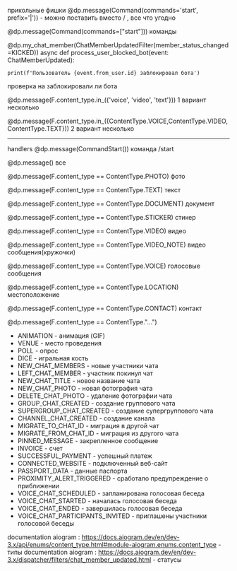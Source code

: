 прикольные фишки
@dp.message(Command(commands='start', prefix='|')) - можно поставить вместо / , все что угодно 

@dp.message(Command(commands=["start"]))
команды

@dp.my_chat_member(ChatMemberUpdatedFilter(member_status_changed=KICKED))
async def process_user_blocked_bot(event: ChatMemberUpdated):

    print(f'Пользователь {event.from_user.id} заблокировал бота')

проверка на заблокировали ли бота 

@dp.message(F.content_type.in_({'voice', 'video', 'text'}))
1 вариант несколько

@dp.message(F.content_type.in_({ContentType.VOICE,ContentType.VIDEO,ContentType.TEXT}))
2 вариант несколько 
___
handlers
@dp.message(CommandStart())
команда /start

@dp.message()
все

@dp.message(F.content_type == ContentType.PHOTO)
фото

@dp.message(F.content_type == ContentType.TEXT)
текст 

@dp.message(F.content_type == ContentType.DOCUMENT)
документ

@dp.message(F.content_type == ContentType.STICKER)
стикер 

@dp.message(F.content_type == ContentType.VIDEO)
видео 

@dp.message(F.content_type == ContentType.VIDEO_NOTE)
видео сообщения(кружочки)

@dp.message(F.content_type == ContentType.VOICE)
голосовые сообщения 

@dp.message(F.content_type == ContentType.LOCATION)
местоположение 

@dp.message(F.content_type == ContentType.CONTACT)
контакт 

@dp.message(F.content_type == ContentType."...")
- ANIMATION - анимация (GIF)
- VENUE - место проведения
- POLL - опрос
- DICE - игральная кость
- NEW_CHAT_MEMBERS - новые участники чата
- LEFT_CHAT_MEMBER - участник покинул чат
- NEW_CHAT_TITLE - новое название чата
- NEW_CHAT_PHOTO - новая фотография чата
- DELETE_CHAT_PHOTO - удаление фотографии чата
- GROUP_CHAT_CREATED - создание группового чата
- SUPERGROUP_CHAT_CREATED - создание супергруппового чата
- CHANNEL_CHAT_CREATED - создание канала
- MIGRATE_TO_CHAT_ID - миграция в другой чат
- MIGRATE_FROM_CHAT_ID - миграция из другого чата
- PINNED_MESSAGE - закрепленное сообщение
- INVOICE - счет
- SUCCESSFUL_PAYMENT - успешный платеж
- CONNECTED_WEBSITE - подключенный веб-сайт
- PASSPORT_DATA - данные паспорта
- PROXIMITY_ALERT_TRIGGERED - сработало предупреждение о приближении
- VOICE_CHAT_SCHEDULED - запланирована голосовая беседа
- VOICE_CHAT_STARTED - началась голосовая беседа
- VOICE_CHAT_ENDED - завершилась голосовая беседа
- VOICE_CHAT_PARTICIPANTS_INVITED - приглашены участники голосовой беседы


documentation aiogram : https://docs.aiogram.dev/en/dev-3.x/api/enums/content_type.html#module-aiogram.enums.content_type - типы 
documentation aiogram : https://docs.aiogram.dev/en/dev-3.x/dispatcher/filters/chat_member_updated.html - статусы 
